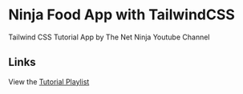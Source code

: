 # Ninja Food App with TailwindCSS  
Tailwind CSS Tutorial App by The Net Ninja Youtube Channel

## Links  
View the [Tutorial Playlist](https://www.youtube.com/playlist?list=PL4cUxeGkcC9gpXORlEHjc5bgnIi5HEGhw)